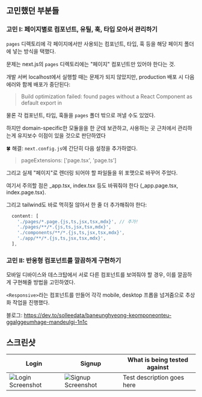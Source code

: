 ## 고민했던 부분들

### 고민 I: 페이지별로 컴포넌트, 유틸, 훅, 타입 모아서 관리하기

`pages` 디렉토리에 각 페이지에서만 사용되는 컴포넌트, 타입, 훅 등을 해당 페이지 폴더에 넣는 방식을 택했다.

문제는 next.js의 `pages` 디렉토리에는 "페이지" 컴포넌트만 있어야 한다는 것.

개발 서버 localhost에서 실행할 때는 문제가 되지 않았지만, production 배포 시 다음 에러와 함께 배포가 중단된다:

> Build optimization failed: found pages without a React Component as default export in

물론 각 컴포넌트, 타입, 훅들을 `pages` 폴더 밖으로 꺼낼 수도 있었다.

하지만 domain-specific한 모듈을을 한 군데 보관하고, 사용하는 곳 근처에서 관리하는게 유지보수 이점이 있을 것으로 판단하였다

🍀 해결: `next.config.js`에 간단히 다음 설정을 추가하였다.

> pageExtensions: ['page.tsx', 'page.ts']

그리고 실제 "페이지"로 렌더링 되어야 할 파일들을 위 포맷으로 바꾸어 주었다.

여기서 주의할 점은 \_app.tsx, index.tsx 등도 바꿔줘야 한다 (\_app.page.tsx, index.page.tsx).

그리고 tailwind도 바로 먹히질 않아서 한 줄 더 추가해줘야 한다:

```ts
  content: [
    './pages/*.page.{js,ts,jsx,tsx,mdx}', // 추가!
    './pages/**/*.{js,ts,jsx,tsx,mdx}',
    './components/**/*.{js,ts,jsx,tsx,mdx}',
    './app/**/*.{js,ts,jsx,tsx,mdx}',
  ],
```

### 고민 II: 반응형 컴포넌트를 깔끔하게 구현하기

모바일 디바이스와 데스크탑에서 서로 다른 컴포넌트를 보여줘야 할 경우, 이를 깔끔하게 구현해줄 방법을 고민하였다.

`<Responsive>`라는 컴포넌트를 만들어 각각 mobile, desktop 프롭을 넘겨줌으로 추상화 작업을 진행했다.

블로그: https://dev.to/solleedata/baneunghyeong-keomponeonteu-ggalggeumhage-mandeulgi-1n1c

## 스크린샷

| Login                                                                                                | Signup                                                                                                | What is being tested against |
| ---------------------------------------------------------------------------------------------------- | ----------------------------------------------------------------------------------------------------- | ---------------------------- |
| ![Login Screenshot](https://github.com/user-attachments/assets/5fcf8b45-d2ee-4ed5-a998-17c3e4b42a7d) | ![Signup Screenshot](https://github.com/user-attachments/assets/186c4eed-e378-4f85-905c-9421815b430a) | Test description goes here   |
